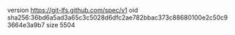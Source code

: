 version https://git-lfs.github.com/spec/v1
oid sha256:36bd6a5ad3a65c3c5028d6dfc2ae782bbac373c88680100e2c50c93664e3a9b7
size 5504
